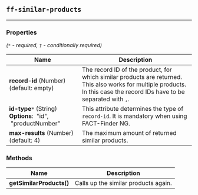 ## `ff-similar-products`
___
### Properties

_(`*` - required, `†` - conditionally required)_

| Name | Description |
| ---- | ----------- |
| **record-id**&nbsp;(Number) (default: empty) | The record ID of the product, for which similar products are returned. This also works for multiple products. In this case the record IDs have to be separated with `,`. |
| **id-type**`*`&nbsp;(String) **Options**: &nbsp;"id", &nbsp;"productNumber" | This attribute determines the type of `record-id`. It is mandatory when using FACT-Finder NG. |
| **max-results**&nbsp;(Number) (default: 4) | The maximum amount of returned similar products. |

### Methods
| Name | Description |
| ---- | ----------- |
| **getSimilarProducts()** | Calls up the similar products again. |
